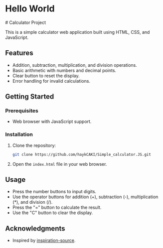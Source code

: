 <h1> Hello World  </h1>
<div>
# Calculator Project

This is a simple calculator web application built using HTML, CSS, and JavaScript.

## Features

- Addition, subtraction, multiplication, and division operations.
- Basic arithmetic with numbers and decimal points.
- Clear button to reset the display.
- Error handling for invalid calculations.

## Getting Started

### Prerequisites

- Web browser with JavaScript support.

### Installation

1. Clone the repository:

    ```bash
    git clone https://github.com/haykCAKI/Simple_calculator.JS.git
    ```

2. Open the `index.html` file in your web browser.

## Usage

- Press the number buttons to input digits.
- Use the operator buttons for addition (+), subtraction (-), multiplication (*), and division (/).
- Press the "=" button to calculate the result.
- Use the "C" button to clear the display.
</div>

## Acknowledgments

- Inspired by [inspiration-source](https://www.youtube.com/watch?v=I5kj-YsmWjM).

